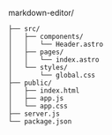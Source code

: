 markdown-editor/

	├── src/
	│   ├── components/
	│   │   └── Header.astro
	│   ├── pages/
	│   │   └── index.astro
	│   └── styles/
	│       └── global.css
	├── public/
	│   ├── index.html
	│   ├── app.js
	│   └── app.css
	├── server.js
	└── package.json
